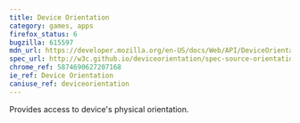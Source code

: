 ```yaml
---
title: Device Orientation
category: games, apps
firefox_status: 6
bugzilla: 615597
mdn_url: https://developer.mozilla.org/en-US/docs/Web/API/DeviceOrientationEvent
spec_url: http://w3c.github.io/deviceorientation/spec-source-orientation.html
chrome_ref: 5874690627207168
ie_ref: Device Orientation
caniuse_ref: deviceorientation
---
```


Provides access to device's physical orientation.
